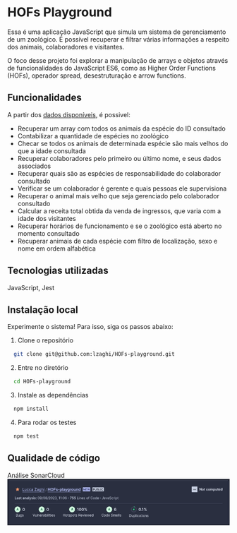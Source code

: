
# HOFs Playground

Essa é uma aplicação JavaScript que simula um sistema de gerenciamento de um zoológico. É possível recuperar e filtrar várias informações a respeito dos animais, colaboradores e visitantes.

O foco desse projeto foi explorar a manipulação de arrays e objetos através de funcionalidades do JavaScript ES6, como as Higher Order Functions (HOFs), operador spread, desestruturação e arrow functions.

## Funcionalidades

A partir dos [dados disponíveis](data/zoo_data.js), é possivel:

- Recuperar um array com todos os animais da espécie do ID consultado
- Contabilizar a quantidade de espécies no zoológico
- Checar se todos os animais de determinada espécie são mais velhos do que a idade consultada
- Recuperar colaboradores pelo primeiro ou último nome, e seus dados associados
- Recuperar quais são as espécies de responsabilidade do colaborador consultado
- Verificar se um colaborador é gerente e quais pessoas ele supervisiona
- Recuperar o animal mais velho que seja gerenciado pelo colaborador consultado
- Calcular a receita total obtida da venda de ingressos, que varia com a idade dos visitantes
- Recuperar horários de funcionamento e se o zoológico está aberto no momento consultado
- Recuperar animais de cada espécie com filtro de localização, sexo e nome em ordem alfabética


## Tecnologias utilizadas

JavaScript, Jest


## Instalação local

Experimente o sistema! Para isso, siga os passos abaixo:

1. Clone o repositório 
```bash
  git clone git@github.com:lzaghi/HOFs-playground.git
```

2. Entre no diretório 
```bash
  cd HOFs-playground
```

3. Instale as dependências 
```bash
  npm install
```
4. Para rodar os testes
```bash
  npm test
```

## Qualidade de código

Análise SonarCloud
![](sonarcloud.png)
